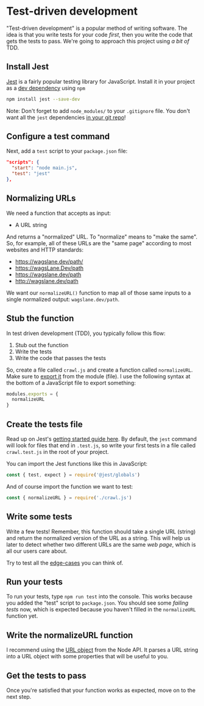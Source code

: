 # Test-driven development

"Test-driven development" is a popular method of writing software. The idea is that you write tests for your code *first*, then you write the code that gets the tests to pass. We're going to approach this project using *a bit of* TDD.

## Install Jest

[Jest](https://jestjs.io/) is a fairly popular testing library for JavaScript. Install it in your project as a [dev dependency](https://medium.com/@stalonadsl948/dependencies-vs-devdependencies-926e096a3dee) using `npm`

```bash
npm install jest --save-dev
```

Note: Don't forget to add `node_modules/` to your `.gitignore` file. You don't want all the `jest` dependencies [in your git repo](https://sebhastian.com/git-ignore-node_modules/)!

## Configure a test command

Next, add a `test` script to your `package.json` file:

```json
"scripts": {
  "start": "node main.js",
  "test": "jest"
},
```

## Normalizing URLs

We need a function that accepts as input:

* A URL string

And returns a "normalized" URL. To "normalize" means to "make the same". So, for example, all of these URLs are the "same page" according to most websites and HTTP standards:

* https://wagslane.dev/path/
* https://wagsLane.Dev/path
* https://wagslane.dev/path
* http://wagslane.dev/path

We want our `normalizeURL()` function to map all of those same inputs to a single normalized output: `wagslane.dev/path`.

## Stub the function

In test driven development (TDD), you typically follow this flow:

1. Stub out the function
2. Write the tests
3. Write the code that passes the tests

So, create a file called `crawl.js` and create a function called `normalizeURL`. Make sure to [export it](https://www.sitepoint.com/understanding-module-exports-exports-node-js/) from the module (file). I use the following syntax at the bottom of a JavaScript file to export something:

```js
modules.exports = {
  normalizeURL
}
```

## Create the tests file

Read up on Jest's [getting started guide here](https://jestjs.io/docs/getting-started). By default, the `jest` command will look for files that end in `.test.js`, so write your first tests in a file called `crawl.test.js` in the root of your project. 

You can import the Jest functions like this in JavaScript:

```js
const { test, expect } = require('@jest/globals')
```

And of course import the function we want to test:

```js
const { normalizeURL } = require('./crawl.js')
```

## Write some tests

Write a few tests! Remember, this function should take a single URL (string) and return the normalized version of the URL as a string. This will help us later to detect whether two different URLs are the same *web page*, which is all our users care about.

Try to test all the [edge-cases](https://en.wikipedia.org/wiki/Edge_case) you can think of.

## Run your tests

To run your tests, type `npm run test` into the console. This works because you added the "test" script to `package.json`. You should see some *failing tests* now, which is expected because you haven't filled in the `normalizeURL` function yet.

## Write the normalizeURL function

I recommend using the [URL object](https://nodejs.org/api/url.html#url-strings-and-url-objects) from the Node API. It parses a URL string into a URL object with some properties that will be useful to you.

## Get the tests to pass

Once you're satisfied that your function works as expected, move on to the next step.